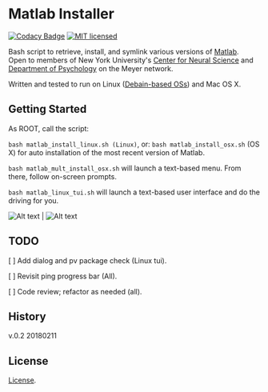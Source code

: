# Matlab Installer

[![Codacy Badge](https://api.codacy.com/project/badge/Grade/c7574e6abc1840ab95a0f622170a9af1)](https://www.codacy.com/app/marshki/matlab_installer?utm_source=github.com&amp;utm_medium=referral&amp;utm_content=marshki/matlab_installer&amp;utm_campaign=Badge_Grade)
[![MIT licensed](https://img.shields.io/badge/license-MIT-blue.svg)](https://raw.githubusercontent.com/hyperium/hyper/master/LICENSE)

Bash script to retrieve, install, and symlink various versions of [Matlab](https://www.mathworks.com/products/matlab.html).   
Open to members of New York University's [Center for Neural Science](http://www.cns.nyu.edu/) and [Department of Psychology](http://www.psych.nyu.edu/psychology.html) on the Meyer network.   

Written and tested to run on Linux ([Debain-based OSs](https://www.debian.org/derivatives/#list)) and Mac OS X.  

## Getting Started 

As ROOT, call the script: 

`bash matlab_install_linux.sh (Linux)`, or: `bash matlab_install_osx.sh` (OS X) for auto installation of the most recent version of Matlab. 

`bash matlab_mult_install_osx.sh` will launch a text-based menu. From there, follow on-screen prompts.

`bash matlab_linux_tui.sh` will launch a text-based user interface and do the driving for you.

![Alt text](https://github.com/marshki/matlab_installer/blob/master/docs/ping_cns.png "ping") | ![Alt text](https://github.com/marshki/matlab_installer/blob/master/docs/retrieve_matlab.png "retrieve")     
## TODO

[ ] Add dialog and pv package check (Linux tui).  

[ ] Revisit ping progress bar (All). 

[ ] Code review; refactor as needed (all). 

## History 
v.0.2 20180211

## License 
[License](https://github.com/marshki/matlab_installer/blob/master/LICENSE). 

